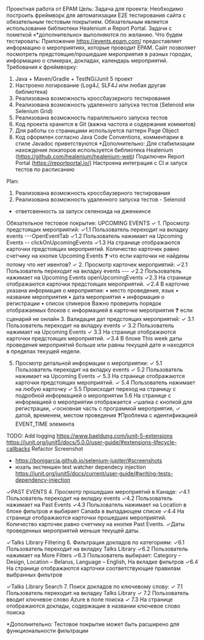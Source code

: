 Проектная работа от EPAM
Цель: Задача для проекта: Необходимо построить фреймворк для автоматизации Е2Е тестирования сайта с обязательным тестовым покрытием. Обязательным является использование библиотеки Healenium и Report Portal. Задачи с пометкой «*дополнительно» выполняются по желанию.
Что будем тестировать: Приложение https://events.epam.com/ предоставляет информацию о мероприятиях, которые проводит EPAM. Сайт позволяет посмотреть предстоящие/прошедшие мероприятия в разных городах, информацию о спикерах, докладах, календарь мероприятий.
Требования к фреймворку:
1. Java + Maven/Gradle + TestNG/Junit 5 проект
2. Настроено логирование (Log4J, SLF4J или любая другая библиотека)
3. Реализована возможность кроссбаузерного тестирования
4. Реализована возможность удаленного запуска тестов (Selenoid или Selenium Grid)
5. Реализована возможность параллельного запуска тестов
6. Код проекта хранится в Git (важна частота и содержание коммитов)
7. Для работы со страницами используется паттерн Page Object
8. Код оформлен согласно Java Code Conventions, комментарии в стиле Javadoc приветствуются
*Дополнительно:
Для стабилизации нахождения локаторов используется библиотека Healenium (https://github.com/healenium/healenium-web)
Подключен Report Portal (https://reportportal.io/)
Настроена интеграция с CI и запуск тестов по расписанию

Plan:
1) Реализована возможность кроссбаузерного тестирования
2) Реализована возможность удаленного запуска тестов  - Selenoid
 - ответсвенность за запуск селеноида на дженкинсе

Обязательное тестовое покрытие:
UPCOMING EVENTS
✓ 1. Просмотр предстоящих мероприятий:
    ✓1.1 Пользователь переходит на вкладку events ---OpenEventTab
    ✓1.2 Пользователь нажимает на Upcoming Events -- clickOnUpcomingEvents
    ✓1.3 На странице отображаются карточки предстоящих мероприятий. Количество карточек равно счетчику на кнопке Upcoming Events
           ❓ что если карточки не найдены потому что нет ивентов?
✓ 2. Просмотр карточек мероприятий:
    ✓2.1 Пользователь переходит на вкладку events ---
    ✓2.2 Пользователь нажимает на Upcoming Events openUpcomingEvents
    ✓2.3 На странице отображаются карточки предстоящих мероприятий.
    ✓2.4 В карточке указана информация о мероприятии:
        • место проведения, язык
        • название мероприятия
        • дата мероприятия
        • информация о регистрации
        • список спикеров
        Важно проверить порядок отображаемых блоков с информацией в карточке мероприятия
        ❓ если сценарий не онлайн
3. Валидация дат предстоящих мероприятий:
   ✓ 3.1 Пользователь переходит на вкладку events
   ✓ 3.2 Пользователь нажимает на Upcoming Events
   ✓ 3.3 На странице отображаются карточки предстоящих мероприятий.
   ✓3.4 В блоке This week даты проведения мероприятий больше или равны текущей дате и находятся в пределах текущей недели.

5. Просмотр детальной информации о мероприятии:
   ✓ 5.1 Пользователь переходит на вкладку events
   ✓ 5.2 Пользователь нажимает на Upcoming Events
   ✓ 5.3 На странице отображаются карточки предстоящих мероприятий.
   ✓ 5.4 Пользователь нажимает на любую карточку
   ✓ 5.5 Происходит переход на страницу с подробной информацией о мероприятии
    5.6 На странице с информацией о мероприятии отображается
        ✓шапка с кнопкой для регистрации,
        ✓основная часть с программой мероприятия,
       ✓ датой, временем, местом проведения
       ❓Проблема с идентификацией EVENT_TIME элемента

 TODO:
 Add logging https://www.baeldung.com/junit-5-extensions https://junit.org/junit5/docs/5.0.0/user-guide/#extensions-lifecycle-callbacks
 Refactor
 Screenshot
  - https://bonigarcia.github.io/selenium-jupiter/#screenshots
  -  юзать экстеншен test watcher dependecy injection https://junit.org/junit5/docs/current/user-guide/#writing-tests-dependency-injection

✓PAST EVENTS
4. Просмотр прошедших мероприятий в Канаде:
     ✓4.1 Пользователь переходит на вкладку events
     ✓4.2 Пользователь нажимает на Past Events
     ✓4.3 Пользователь нажимает на Location в блоке фильтров и выбирает Canada в выпадающем списке
     ✓4.4 На странице отображаются карточки прошедших мероприятий. Количество карточек равно счетчику на кнопке Past Events.
     ✓Даты проведенных мероприятий меньше текущей даты.

✓Talks Library Filtering
6. Фильтрация докладов по категориям:
    ✓6.1 Пользователь переходит на вкладку Talks Library
    ✓6.2 Пользователь нажимает на More Filters
    ✓6.3 Пользователь выбирает: Category – Design, Location – Belarus, Language – English, На вкладке фильтров
    ✓6.4 На странице отображаются карточки соответствующие правилам выбранных фильтров

✓Talks Library Search
7. Поиск докладов по ключевому слову:
   ✓ 7.1 Пользователь переходит на вкладку Talks Library
   ✓ 7.2 Пользователь вводит ключевое слово Azure в поле поиска
   ✓ 7.3 На странице отображаются доклады, содержащие в названии ключевое слово поиска

*Дополнительно: Тестовое покрытие может быть расширено для функциональности фильтрации